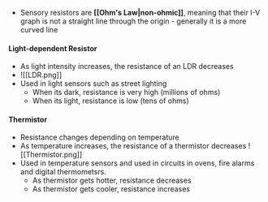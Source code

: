 - Sensory resistors are **[[Ohm's Law|non-ohmic]]**, meaning that their I-V graph is not a straight line through the origin - generally it is a more curved line
#### Light-dependent Resistor
- As light intensity increases, the resistance of an LDR decreases
- ![[LDR.png]]
- Used in light sensors such as street lighting
	- When its dark, resistance is very high (millions of ohms)
	- When its light, resistance is low (tens of ohms)

#### Thermistor

- Resistance changes depending on temperature
- As temperature increases, the resistance of a thermistor decreases 
![[Thermistor.png]]
- Used in temperature sensors and used in circuits in ovens, fire alarms and digital thermometsrs.
	- As thermistor gets hotter, resistance decreases
	- As thermistor gets cooler, resistance increases